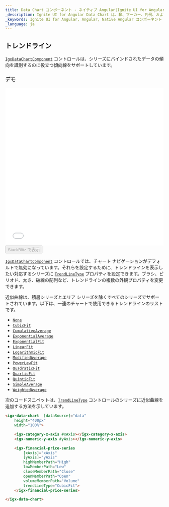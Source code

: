 ```yaml
---
title: Data Chart コンポーネント - ネイティブ Angular|Ignite UI for Angular
_description: Ignite UI for Angular Data Chart は、軸、マーカー、凡例、および注釈レイヤーのモジュール設計を提供するチャート コンポーネントです。チャート機能は、複合チャート ビューを作成するために同じチャート領域でのビジュアル要素の複数のインスタンスを利用できます。
_keywords: Ignite UI for Angular, Angular, Native Angular コンポーネント スイート, Native Angular コントロール, ネイティブ Angular コンポーネント, ネイティブ Angular コンポーネント ライブラリ, Angular チャート, Angular チャート コントロール, Angular チャート例, Angular チャート コンポーネント, Angular データ チャート
_language: ja
---
```


## トレンドライン

[`IgxDataChartComponent`](/products/ignite-ui-angular/api/docs/typescript/latest/classes/igxdatachartcomponent.html) コントロールは、シリーズにバインドされたデータの傾向を識別するのに役立つ傾向線をサポートしています。

### デモ

<div class="sample-container loading" style="height: 500px">
    <iframe id="data-chart-series-trendlines-iframe" src='{environment:dvDemosBaseUrl}/charts/data-chart-series-trendlines' width="100%" height="100%" seamless frameBorder="0" onload="onXPlatSampleIframeContentLoaded(this);"></iframe>
</div>
<div>
    <button data-localize="stackblitz" disabled class="stackblitz-btn" data-iframe-id="data-chart-series-trendlines-iframe" data-demos-base-url="{environment:dvDemosBaseUrl}">StackBlitz で表示
    </button>
</div>

<div class="divider--half"></div>

[`IgxDataChartComponent`](/products/ignite-ui-angular/api/docs/typescript/latest/classes/igxdatachartcomponent.html) コントロールでは、チャート ナビゲーションがデフォルトで無効になっています。それらを設定するために、トレンドラインを表示したい対応するシリーズに [`TrendLineType`](/products/ignite-ui-angular/api/docs/typescript/latest/enums/trendlinetype.html) プロパティを設定できます。ブラシ、ピリオド、太さ、破線の配列など、トレンドラインの複数の外観プロパティを変更できます。

近似曲線は、積層シリーズとエリア シリーズを除くすべてのシリーズでサポートされています。以下は、一連のチャートで使用できるトレンドラインのリストです。

-   [`None`](/products/ignite-ui-angular/api/docs/typescript/latest/enums/trendlinetype.html#none)
-   [`CubicFit`](/products/ignite-ui-angular/api/docs/typescript/latest/enums/trendlinetype.html#cubicfit)
-   [`CumulativeAverage`](/products/ignite-ui-angular/api/docs/typescript/latest/enums/trendlinetype.html#cumulativeaverage)
-   [`ExponentialAverage`](/products/ignite-ui-angular/api/docs/typescript/latest/enums/trendlinetype.html#exponentialaverage)
-   [`ExponentialFit`](/products/ignite-ui-angular/api/docs/typescript/latest/enums/trendlinetype.html#exponentialfit)
-   [`LinearFit`](/products/ignite-ui-angular/api/docs/typescript/latest/enums/trendlinetype.html#linearfit)
-   [`LogarithmicFit`](/products/ignite-ui-angular/api/docs/typescript/latest/enums/trendlinetype.html#logarithmicfit)
-   [`ModifiedAverage`](/products/ignite-ui-angular/api/docs/typescript/latest/enums/trendlinetype.html#modifiedaverage)
-   [`PowerLawFit`](/products/ignite-ui-angular/api/docs/typescript/latest/enums/trendlinetype.html#powerlawfit)
-   [`QuadraticFit`](/products/ignite-ui-angular/api/docs/typescript/latest/enums/trendlinetype.html#quadraticfit)
-   [`QuarticFit`](/products/ignite-ui-angular/api/docs/typescript/latest/enums/trendlinetype.html#quarticfit)
-   [`QuinticFit`](/products/ignite-ui-angular/api/docs/typescript/latest/enums/trendlinetype.html#quinticfit)
-   [`SimpleAverage`](/products/ignite-ui-angular/api/docs/typescript/latest/enums/trendlinetype.html#simpleaverage)
-   [`WeightedAverage`](/products/ignite-ui-angular/api/docs/typescript/latest/enums/trendlinetype.html#weightedaverage)

次のコードスニペットは、[`TrendLineType`](/products/ignite-ui-angular/api/docs/typescript/latest/enums/trendlinetype.html) コントロールのシリーズに近似曲線を追加する方法を示しています。

```html
<igx-data-chart  [dataSource]="data"
    height="400px"
    width="100%">

    <igx-category-x-axis #xAxis></igx-category-x-axis>
    <igx-numeric-y-axis #yAxis></igx-numeric-y-axis>

    <igx-financial-price-series
        [xAxis]="xAxis"
        [yAxis]="yAxis"
        highMemberPath="High"
        lowMemberPath="Low"
        closeMemberPath="Close"
        openMemberPath="Open"
        volumeMemberPath="Volume"
        trendLineType="CubicFit">
    </igx-financial-price-series>

</igx-data-chart>
```
